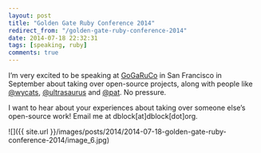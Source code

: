 ```yaml
---
layout: post
title: "Golden Gate Ruby Conference 2014"
redirect_from: "/golden-gate-ruby-conference-2014"
date: 2014-07-18 22:32:31
tags: [speaking, ruby]
comments: true
---
```

I’m very excited to be speaking at [GoGaRuCo](http://gogaruco.com) in San Francisco in September about taking over open-source projects, along with people like [@wycats](http://twitter.com/wycats), [@ultrasaurus](http://twitter.com/ultrasaurus) and [@pat](http://twitter.com/pat). No pressure.

I want to hear about your experiences about taking over someone else’s open-source work! Email me at dblock[at]dblock[dot]org.

![]({{ site.url }}/images/posts/2014/2014-07-18-golden-gate-ruby-conference-2014/image_6.jpg)

